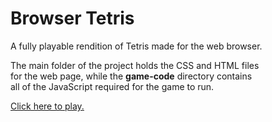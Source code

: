 # Browser Tetris
A fully playable rendition of Tetris made for the web browser.<br>

The main folder of the project holds the CSS and HTML files <br>
for the web page, while the **game-code** directory contains <br>
all of the JavaScript required for the game to run. <br>

[Click here to play.](https://skylerdyoung.github.io/Browser-Tetris/)
